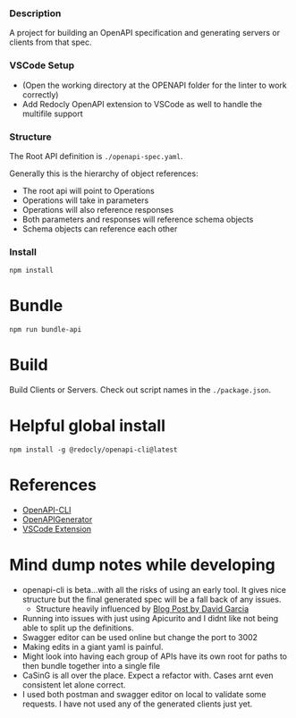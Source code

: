 ### Description
A project for building an OpenAPI specification and generating servers or clients from that spec.

### VSCode Setup
* (Open the working directory at the OPENAPI folder for the linter to work correctly)
* Add Redocly OpenAPI extension to VSCode as well to handle the multifile support

### Structure

The Root API definition is `./openapi-spec.yaml`.

Generally this is the hierarchy of object references:
* The root api will point to Operations
* Operations will take in parameters
* Operations will also reference responses
* Both parameters and responses will reference schema objects
* Schema objects can reference each other

### Install
`npm install`

# Bundle
`npm run bundle-api`

# Build
Build Clients or Servers. Check out script names in the `./package.json`.

# Helpful global install
`npm install -g @redocly/openapi-cli@latest`

# References

* [OpenAPI-CLI](https://github.com/Redocly/openapi-cli)
* [OpenAPIGenerator](https://openapi-generator.tech/)
* [VSCode Extension](https://marketplace.visualstudio.com/items?itemName=Redocly.openapi-vs-code)

# Mind dump notes while developing
* openapi-cli is beta...with all the risks of using an early tool. It gives nice structure but the final generated spec will be a fall back of any issues.
    * Structure heavily influenced by [Blog Post by David Garcia](https://davidgarcia.dev/posts/how-to-split-open-api-spec-into-multiple-files/)
* Running into issues with just using Apicurito and I didnt like not being able to split up the definitions.
* Swagger editor can be used online but change the port to 3002
* Making edits in a giant yaml is painful.
* Might look into having each group of APIs have its own root for paths to then bundle together into a single file
* CaSinG is all over the place. Expect a refactor with.  Cases arnt even consistent let alone correct.
* I used both postman and swagger editor on local to validate some requests. I have not used any of the generated clients just yet.